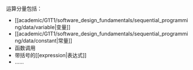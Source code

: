 运算分量包括：
- [[academic/G1T1/software_design_fundamentals/sequential_programming/data/variable|变量]]
- [[academic/G1T1/software_design_fundamentals/sequential_programming/data/constant|常量]]
- 函数调用
- 带括号的[[expression|表达式]]
- ......